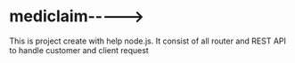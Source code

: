 # mediclaim----->
This is project create with help node.js.
It consist of all router and REST API to handle customer and client request
